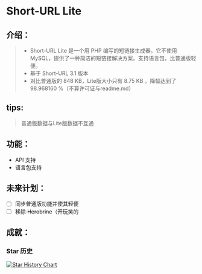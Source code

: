# **Short-URL Lite**

## **介绍：**
> * Short-URL Lite 是一个用 PHP 编写的短链接生成器。它不使用 MySQL，提供了一种简洁的短链接解决方案。支持语言包，比普通版轻便。
> * 基于 Short-URL 3.1 版本
> * 对比普通版的 848 KB，Lite版大小只有 8.75 KB 。降幅达到了 98.968160 %（不算许可证与readme.md）

## tips:
> 普通版数据与Lite版数据不互通

## 功能：
* API 支持
* 语言包支持

## 未来计划：
* [ ] 同步普通版功能并使其轻便
* [ ] ~~移除 Herobrine~~（开玩笑的

## 成就：
### Star 历史
[![Star History Chart](https://api.star-history.com/svg?repos=Aixiaoji-Short-URL/Short-URL-Lite&type=Timeline)](https://star-history.com/#Aixiaoji-Short-URL/Short-URL-Lite&Timeline)
